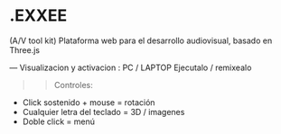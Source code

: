 # .EXXEE


>>
(A/V tool kit)
Plataforma web para el desarrollo audiovisual, basado en Three.js

—
Visualizacion y activacion : PC / LAPTOP
Ejecutalo / remixealo

>> Controles:
- Click sostenido + mouse = rotación
- Cualquier letra del teclado = 3D / imagenes
- Doble click = menú
